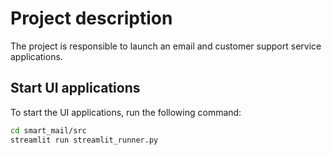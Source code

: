 # Project description
The project is responsible to launch an email and customer support service applications.

## Start UI applications
To start the UI applications, run the following command:
```bash
cd smart_mail/src
streamlit run streamlit_runner.py
```